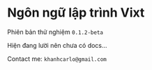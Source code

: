 # Ngôn ngữ lập trình Vixt
Phiên bản thử nghiệm `0.1.2-beta`

Hiện đang lười nên chưa có docs...

Contact me: `khanhcarlo@gmail.com`

